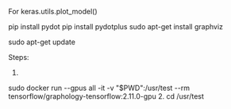 For keras.utils.plot_model()

pip install pydot
pip install pydotplus
sudo apt-get install graphviz

sudo apt-get update


Steps:

1.
sudo docker run --gpus all -it -v "$PWD":/usr/test --rm tensorflow/graphology-tensorflow:2.11.0-gpu
2.
cd /usr/test
